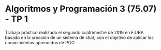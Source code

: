 # Algoritmos y Programación 3 (75.07) - TP 1

Trabajo práctico realizado el segundo cuatrimestre de 2019 en FIUBA basado en la creación de un sistema de chat, con el objetivo de aplicar los conocimientos aprendidos de POO
